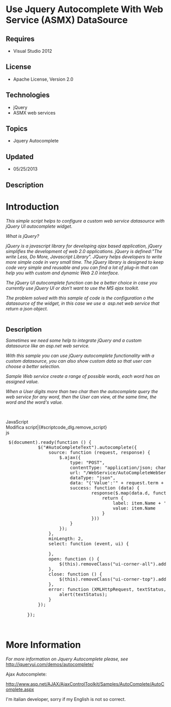 # Use Jquery Autocomplete With Web Service (ASMX) DataSource
## Requires
- Visual Studio 2012
## License
- Apache License, Version 2.0
## Technologies
- jQuery
- ASMX web services
## Topics
- Jquery Autocomplete
## Updated
- 05/25/2013
## Description

<h1>Introduction</h1>
<p><em>This simple script helps to configure a custom web service datasource with jQuery UI autocomplete widget.</em></p>
<p><em>What is jQuery?<br>
</em></p>
<p><em>jQuery is a javascript library for developing ajax based application, jQuery simplifies the development of web 2.0 applications. jQuery is defined:&quot;The write Less, Do More, Javascript Library&quot;. JQuery helps developers to write more simple code in very
 small time. The jQuery library is designed to keep code very simple and reusable and you can find a lot of plug-in that can help you with custom and dynamic Web 2.0 interface.</em></p>
<p><em>The jQuery UI autocomplete function can be a better choice in case you currently use jQuery UI or don't want to use the MS ajax toolkit.</em></p>
<p><em>The problem solved with this sample of code is the configuration o the datasource of the widget, in this case we use a&nbsp; asp.net web service that return a json object.<br>
</em></p>
<p>&nbsp;</p>
<p><span style="font-size:20px; font-weight:bold">Description</span></p>
<p><em>Sometimes we need some help to integrate jQuery and a custom datasource like an asp.net web service.</em></p>
<p><em>With this sample you can use jQuery autocomplete functionality with a custom datasource, you can also show custom data so that user can choose a better selection.</em></p>
<p><em>Sample Web service create a range of possible words, each word has an assigned value.
</em></p>
<p><em>When a User digits more than two char then the autocomplete query the web service for any word, then the User can view, at the same time, the word and the word's value.<br>
</em></p>
<p>&nbsp;</p>
<div class="scriptcode">
<div class="pluginEditHolder" pluginCommand="mceScriptCode">
<div class="title"><span>JavaScript</span></div>
<div class="pluginLinkHolder"><span class="pluginEditHolderLink">Modifica script</span>|<span class="pluginRemoveHolderLink">{#scriptcode_dlg.remove_script}</span></div>
<span class="hidden">js</span>

<div class="preview">
<pre id="codePreview" class="js">&nbsp;$(document).ready(<span class="js__operator">function</span>&nbsp;()&nbsp;<span class="js__brace">{</span>&nbsp;
&nbsp;&nbsp;&nbsp;&nbsp;&nbsp;&nbsp;&nbsp;&nbsp;&nbsp;&nbsp;&nbsp;&nbsp;$(<span class="js__string">&quot;#AutoCompleteText&quot;</span>).autocomplete(<span class="js__brace">{</span>&nbsp;
&nbsp;&nbsp;&nbsp;&nbsp;&nbsp;&nbsp;&nbsp;&nbsp;&nbsp;&nbsp;&nbsp;&nbsp;&nbsp;&nbsp;&nbsp;&nbsp;source:&nbsp;<span class="js__operator">function</span>&nbsp;(request,&nbsp;response)&nbsp;<span class="js__brace">{</span>&nbsp;
&nbsp;&nbsp;&nbsp;&nbsp;&nbsp;&nbsp;&nbsp;&nbsp;&nbsp;&nbsp;&nbsp;&nbsp;&nbsp;&nbsp;&nbsp;&nbsp;&nbsp;&nbsp;&nbsp;&nbsp;$.ajax(<span class="js__brace">{</span>&nbsp;
&nbsp;&nbsp;&nbsp;&nbsp;&nbsp;&nbsp;&nbsp;&nbsp;&nbsp;&nbsp;&nbsp;&nbsp;&nbsp;&nbsp;&nbsp;&nbsp;&nbsp;&nbsp;&nbsp;&nbsp;&nbsp;&nbsp;&nbsp;&nbsp;type:&nbsp;<span class="js__string">&quot;POST&quot;</span>,&nbsp;
&nbsp;&nbsp;&nbsp;&nbsp;&nbsp;&nbsp;&nbsp;&nbsp;&nbsp;&nbsp;&nbsp;&nbsp;&nbsp;&nbsp;&nbsp;&nbsp;&nbsp;&nbsp;&nbsp;&nbsp;&nbsp;&nbsp;&nbsp;&nbsp;contentType:&nbsp;<span class="js__string">&quot;application/json;&nbsp;charset=utf-8&quot;</span>,&nbsp;
&nbsp;&nbsp;&nbsp;&nbsp;&nbsp;&nbsp;&nbsp;&nbsp;&nbsp;&nbsp;&nbsp;&nbsp;&nbsp;&nbsp;&nbsp;&nbsp;&nbsp;&nbsp;&nbsp;&nbsp;&nbsp;&nbsp;&nbsp;&nbsp;url:&nbsp;<span class="js__string">&quot;/WebService/AutoCompleteWebService.asmx/GetRandomStrings&quot;</span>,&nbsp;
&nbsp;&nbsp;&nbsp;&nbsp;&nbsp;&nbsp;&nbsp;&nbsp;&nbsp;&nbsp;&nbsp;&nbsp;&nbsp;&nbsp;&nbsp;&nbsp;&nbsp;&nbsp;&nbsp;&nbsp;&nbsp;&nbsp;&nbsp;&nbsp;dataType:&nbsp;<span class="js__string">&quot;json&quot;</span>,&nbsp;
&nbsp;&nbsp;&nbsp;&nbsp;&nbsp;&nbsp;&nbsp;&nbsp;&nbsp;&nbsp;&nbsp;&nbsp;&nbsp;&nbsp;&nbsp;&nbsp;&nbsp;&nbsp;&nbsp;&nbsp;&nbsp;&nbsp;&nbsp;&nbsp;data:&nbsp;<span class="js__string">&quot;{'Value':'&quot;</span>&nbsp;&#43;&nbsp;request.term&nbsp;&#43;&nbsp;<span class="js__string">&quot;'}&quot;</span>,&nbsp;
&nbsp;&nbsp;&nbsp;&nbsp;&nbsp;&nbsp;&nbsp;&nbsp;&nbsp;&nbsp;&nbsp;&nbsp;&nbsp;&nbsp;&nbsp;&nbsp;&nbsp;&nbsp;&nbsp;&nbsp;&nbsp;&nbsp;&nbsp;&nbsp;success:&nbsp;<span class="js__operator">function</span>&nbsp;(data)&nbsp;<span class="js__brace">{</span>&nbsp;
&nbsp;&nbsp;&nbsp;&nbsp;&nbsp;&nbsp;&nbsp;&nbsp;&nbsp;&nbsp;&nbsp;&nbsp;&nbsp;&nbsp;&nbsp;&nbsp;&nbsp;&nbsp;&nbsp;&nbsp;&nbsp;&nbsp;&nbsp;&nbsp;&nbsp;&nbsp;&nbsp;&nbsp;&nbsp;&nbsp;&nbsp;&nbsp;response($.map(data.d,&nbsp;<span class="js__operator">function</span>&nbsp;(item)&nbsp;<span class="js__brace">{</span>&nbsp;
&nbsp;&nbsp;&nbsp;&nbsp;&nbsp;&nbsp;&nbsp;&nbsp;&nbsp;&nbsp;&nbsp;&nbsp;&nbsp;&nbsp;&nbsp;&nbsp;&nbsp;&nbsp;&nbsp;&nbsp;&nbsp;&nbsp;&nbsp;&nbsp;&nbsp;&nbsp;&nbsp;&nbsp;&nbsp;&nbsp;&nbsp;&nbsp;&nbsp;&nbsp;&nbsp;&nbsp;<span class="js__statement">return</span>&nbsp;<span class="js__brace">{</span>&nbsp;
&nbsp;&nbsp;&nbsp;&nbsp;&nbsp;&nbsp;&nbsp;&nbsp;&nbsp;&nbsp;&nbsp;&nbsp;&nbsp;&nbsp;&nbsp;&nbsp;&nbsp;&nbsp;&nbsp;&nbsp;&nbsp;&nbsp;&nbsp;&nbsp;&nbsp;&nbsp;&nbsp;&nbsp;&nbsp;&nbsp;&nbsp;&nbsp;&nbsp;&nbsp;&nbsp;&nbsp;&nbsp;&nbsp;&nbsp;&nbsp;label:&nbsp;item.Name&nbsp;&#43;&nbsp;<span class="js__string">'('</span>&nbsp;&#43;&nbsp;item.Value&nbsp;&#43;&nbsp;<span class="js__string">')'</span>,&nbsp;
&nbsp;&nbsp;&nbsp;&nbsp;&nbsp;&nbsp;&nbsp;&nbsp;&nbsp;&nbsp;&nbsp;&nbsp;&nbsp;&nbsp;&nbsp;&nbsp;&nbsp;&nbsp;&nbsp;&nbsp;&nbsp;&nbsp;&nbsp;&nbsp;&nbsp;&nbsp;&nbsp;&nbsp;&nbsp;&nbsp;&nbsp;&nbsp;&nbsp;&nbsp;&nbsp;&nbsp;&nbsp;&nbsp;&nbsp;&nbsp;value:&nbsp;item.Name&nbsp;
&nbsp;&nbsp;&nbsp;&nbsp;&nbsp;&nbsp;&nbsp;&nbsp;&nbsp;&nbsp;&nbsp;&nbsp;&nbsp;&nbsp;&nbsp;&nbsp;&nbsp;&nbsp;&nbsp;&nbsp;&nbsp;&nbsp;&nbsp;&nbsp;&nbsp;&nbsp;&nbsp;&nbsp;&nbsp;&nbsp;&nbsp;&nbsp;&nbsp;&nbsp;&nbsp;&nbsp;<span class="js__brace">}</span>&nbsp;
&nbsp;&nbsp;&nbsp;&nbsp;&nbsp;&nbsp;&nbsp;&nbsp;&nbsp;&nbsp;&nbsp;&nbsp;&nbsp;&nbsp;&nbsp;&nbsp;&nbsp;&nbsp;&nbsp;&nbsp;&nbsp;&nbsp;&nbsp;&nbsp;&nbsp;&nbsp;&nbsp;&nbsp;&nbsp;&nbsp;&nbsp;&nbsp;<span class="js__brace">}</span>))&nbsp;
&nbsp;&nbsp;&nbsp;&nbsp;&nbsp;&nbsp;&nbsp;&nbsp;&nbsp;&nbsp;&nbsp;&nbsp;&nbsp;&nbsp;&nbsp;&nbsp;&nbsp;&nbsp;&nbsp;&nbsp;&nbsp;&nbsp;&nbsp;&nbsp;<span class="js__brace">}</span>&nbsp;
&nbsp;&nbsp;&nbsp;&nbsp;&nbsp;&nbsp;&nbsp;&nbsp;&nbsp;&nbsp;&nbsp;&nbsp;&nbsp;&nbsp;&nbsp;&nbsp;&nbsp;&nbsp;&nbsp;&nbsp;<span class="js__brace">}</span>);&nbsp;
&nbsp;&nbsp;&nbsp;&nbsp;&nbsp;&nbsp;&nbsp;&nbsp;&nbsp;&nbsp;&nbsp;&nbsp;&nbsp;&nbsp;&nbsp;&nbsp;<span class="js__brace">}</span>,&nbsp;
&nbsp;&nbsp;&nbsp;&nbsp;&nbsp;&nbsp;&nbsp;&nbsp;&nbsp;&nbsp;&nbsp;&nbsp;&nbsp;&nbsp;&nbsp;&nbsp;minLength:&nbsp;<span class="js__num">2</span>,&nbsp;
&nbsp;&nbsp;&nbsp;&nbsp;&nbsp;&nbsp;&nbsp;&nbsp;&nbsp;&nbsp;&nbsp;&nbsp;&nbsp;&nbsp;&nbsp;&nbsp;select:&nbsp;<span class="js__operator">function</span>&nbsp;(event,&nbsp;ui)&nbsp;<span class="js__brace">{</span>&nbsp;
&nbsp;&nbsp;&nbsp;&nbsp;&nbsp;&nbsp;&nbsp;&nbsp;&nbsp;&nbsp;&nbsp;&nbsp;&nbsp;&nbsp;&nbsp;&nbsp;&nbsp;&nbsp;&nbsp;&nbsp;&nbsp;
&nbsp;&nbsp;&nbsp;&nbsp;&nbsp;&nbsp;&nbsp;&nbsp;&nbsp;&nbsp;&nbsp;&nbsp;&nbsp;&nbsp;&nbsp;&nbsp;<span class="js__brace">}</span>,&nbsp;
&nbsp;&nbsp;&nbsp;&nbsp;&nbsp;&nbsp;&nbsp;&nbsp;&nbsp;&nbsp;&nbsp;&nbsp;&nbsp;&nbsp;&nbsp;&nbsp;open:&nbsp;<span class="js__operator">function</span>&nbsp;()&nbsp;<span class="js__brace">{</span>&nbsp;
&nbsp;&nbsp;&nbsp;&nbsp;&nbsp;&nbsp;&nbsp;&nbsp;&nbsp;&nbsp;&nbsp;&nbsp;&nbsp;&nbsp;&nbsp;&nbsp;&nbsp;&nbsp;&nbsp;&nbsp;$(<span class="js__operator">this</span>).removeClass(<span class="js__string">&quot;ui-corner-all&quot;</span>).addClass(<span class="js__string">&quot;ui-corner-top&quot;</span>);&nbsp;
&nbsp;&nbsp;&nbsp;&nbsp;&nbsp;&nbsp;&nbsp;&nbsp;&nbsp;&nbsp;&nbsp;&nbsp;&nbsp;&nbsp;&nbsp;&nbsp;<span class="js__brace">}</span>,&nbsp;
&nbsp;&nbsp;&nbsp;&nbsp;&nbsp;&nbsp;&nbsp;&nbsp;&nbsp;&nbsp;&nbsp;&nbsp;&nbsp;&nbsp;&nbsp;&nbsp;close:&nbsp;<span class="js__operator">function</span>&nbsp;()&nbsp;<span class="js__brace">{</span>&nbsp;
&nbsp;&nbsp;&nbsp;&nbsp;&nbsp;&nbsp;&nbsp;&nbsp;&nbsp;&nbsp;&nbsp;&nbsp;&nbsp;&nbsp;&nbsp;&nbsp;&nbsp;&nbsp;&nbsp;&nbsp;$(<span class="js__operator">this</span>).removeClass(<span class="js__string">&quot;ui-corner-top&quot;</span>).addClass(<span class="js__string">&quot;ui-corner-all&quot;</span>);&nbsp;
&nbsp;&nbsp;&nbsp;&nbsp;&nbsp;&nbsp;&nbsp;&nbsp;&nbsp;&nbsp;&nbsp;&nbsp;&nbsp;&nbsp;&nbsp;&nbsp;<span class="js__brace">}</span>,&nbsp;
&nbsp;&nbsp;&nbsp;&nbsp;&nbsp;&nbsp;&nbsp;&nbsp;&nbsp;&nbsp;&nbsp;&nbsp;&nbsp;&nbsp;&nbsp;&nbsp;error:&nbsp;<span class="js__operator">function</span>&nbsp;(XMLHttpRequest,&nbsp;textStatus,&nbsp;errorThrown)&nbsp;<span class="js__brace">{</span>&nbsp;
&nbsp;&nbsp;&nbsp;&nbsp;&nbsp;&nbsp;&nbsp;&nbsp;&nbsp;&nbsp;&nbsp;&nbsp;&nbsp;&nbsp;&nbsp;&nbsp;&nbsp;&nbsp;&nbsp;&nbsp;alert(textStatus);&nbsp;
&nbsp;&nbsp;&nbsp;&nbsp;&nbsp;&nbsp;&nbsp;&nbsp;&nbsp;&nbsp;&nbsp;&nbsp;&nbsp;&nbsp;&nbsp;&nbsp;<span class="js__brace">}</span>&nbsp;
&nbsp;&nbsp;&nbsp;&nbsp;&nbsp;&nbsp;&nbsp;&nbsp;&nbsp;&nbsp;&nbsp;&nbsp;<span class="js__brace">}</span>);&nbsp;
&nbsp;
&nbsp;&nbsp;&nbsp;&nbsp;&nbsp;&nbsp;&nbsp;&nbsp;<span class="js__brace">}</span>);&nbsp;
</pre>
</div>
</div>
</div>
<p>&nbsp;</p>
<h1>More Information</h1>
<p><em>For more information on Jquery Autocomplete please, see </em><a title="Jquery Autocomplete" href="http://jqueryui.com/demos/autocomplete/" target="_blank">http://jqueryui.com/demos/autocomplete/</a></p>
<p>Ajax Autocomplete:</p>
<p><a title="Ajax Autocomplete" href="http://www.asp.net/AJAX/AjaxControlToolkit/Samples/AutoComplete/AutoComplete.aspx" target="_blank">http://www.asp.net/AJAX/AjaxControlToolkit/Samples/AutoComplete/AutoComplete.aspx</a></p>
<p>I'm italian developer, <span id="result_box" class="short_text" lang="en">
<span class="hps" title="Fai clic per visualizzare le traduzioni alternative">sorry if</span>
<span class="hps" title="Fai clic per visualizzare le traduzioni alternative">my English</span>
<span class="hps" title="Fai clic per visualizzare le traduzioni alternative">is not so</span><span class="hps" title="Fai clic per visualizzare le traduzioni alternative"> correct.</span></span></p>
